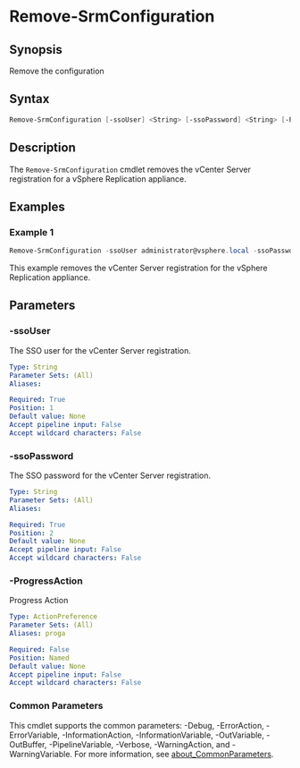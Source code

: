# Remove-SrmConfiguration

## Synopsis

Remove the configuration

## Syntax

```powershell
Remove-SrmConfiguration [-ssoUser] <String> [-ssoPassword] <String> [-ProgressAction <ActionPreference>] [<CommonParameters>]
```

## Description

The `Remove-SrmConfiguration` cmdlet removes the vCenter Server registration for a vSphere Replication appliance.

## Examples

### Example 1

```powershell
Remove-SrmConfiguration -ssoUser administrator@vsphere.local -ssoPassword VMw@re1!
```

This example removes the vCenter Server registration for the vSphere Replication appliance.

## Parameters

### -ssoUser

The SSO user for the vCenter Server registration.

```yaml
Type: String
Parameter Sets: (All)
Aliases:

Required: True
Position: 1
Default value: None
Accept pipeline input: False
Accept wildcard characters: False
```

### -ssoPassword

The SSO password for the vCenter Server registration.

```yaml
Type: String
Parameter Sets: (All)
Aliases:

Required: True
Position: 2
Default value: None
Accept pipeline input: False
Accept wildcard characters: False
```

### -ProgressAction

Progress Action

```yaml
Type: ActionPreference
Parameter Sets: (All)
Aliases: proga

Required: False
Position: Named
Default value: None
Accept pipeline input: False
Accept wildcard characters: False
```

### Common Parameters

This cmdlet supports the common parameters: -Debug, -ErrorAction, -ErrorVariable, -InformationAction, -InformationVariable, -OutVariable, -OutBuffer, -PipelineVariable, -Verbose, -WarningAction, and -WarningVariable. For more information, see [about_CommonParameters](http://go.microsoft.com/fwlink/?LinkID=113216).
